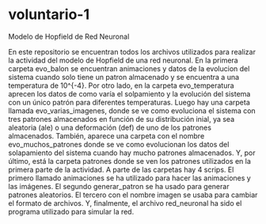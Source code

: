 # voluntario-1
Modelo de Hopfield de Red Neuronal

En este repositorio se encuentran todos los archivos utilizados para realizar la actividad del modelo de Hopfield de una red neuronal. 
En la primera carpeta evo_balon se encuentran animaciones y datos de la evolucion del sistema cuando solo tiene un patron almacenado y se encuentra a una temperatura de 10^{-4}.
Por otro lado, en la carpeta evo_temperatura aprecen los datos de como varía el solpamiento y la evolución del sistema con un único patrón para diferentes temperaturas.
Luego hay una carpeta llamada evo_varias_imagenes, donde se ve como evoluciona el sistema con tres patrones almacenados en función de su distribución inial, ya sea aleatoria (ale) o una deformación (def) de uno de los patrones almacenados.
También, aparece una carpeta con el nombre evo_muchos_patrones donde se ve como evolucionan los datos del solapamiento del sistema cuando hay mucho patrones almacenados.
Y, por último, está la carpeta patrones donde se ven los patrones utilizados en la primera parte de la actividad.
A parte de las carpetas hay 4 scrips. El primero llamado animaciones se ha utilizado para hacer las animaciones y las imágenes. El segundo generar_patron se ha usado para generar patrones aleatorios. El tercero con el nombre imagen se usaba para cambiar el formato de archivos. Y, finalmente, el archivo red_neuronal ha sido el programa utilizado para simular la red.
